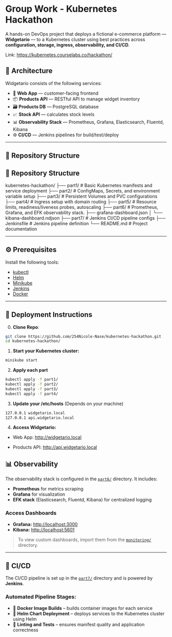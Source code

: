 # Group Work - Kubernetes Hackathon
A hands-on DevOps project that deploys a fictional e-commerce platform — **Widgetario** — to a Kubernetes cluster using best practices across **configuration, storage, ingress, observability, and CI/CD**.

Link: https://kubernetes.courselabs.co/hackathon/

## 🧱 Architecture

Widgetario consists of the following services:

- 🛒 **Web App** — customer-facing frontend
- 📦 **Products API** — RESTful API to manage widget inventory
- 🗃️ **Products DB** — PostgreSQL database
- 📈 **Stock API** — calculates stock levels
- 📊 **Observability Stack** — Prometheus, Grafana, Elasticsearch, Fluentd, Kibana
- ⚙️ **CI/CD** — Jenkins pipelines for build/test/deploy

---

## 📂 Repository Structure
## 📁 Repository Structure

kubernetes-hackathon/
├── part1/ # Basic Kubernetes manifests and service deployment
├── part2/ # ConfigMaps, Secrets, and environment variable setup
├── part3/ # Persistent Volumes and PVC configurations
├── part4/ # Ingress setup with domain routing
├── part5/ # Resource limits, readiness/liveness probes, autoscaling
├── part6/ # Prometheus, Grafana, and EFK observability stack. 
    ├── grafana-dashboard.json
│   └── kibana-dashboard.ndjson
├── part7/ # Jenkins CI/CD pipeline configs
    ├── Jenkinsfile # Jenkins pipeline definition
└── README.md # Project documentation

---

## ⚙️ Prerequisites

Install the following tools:

- [kubectl](https://kubernetes.io/docs/tasks/tools/)
- [Helm](https://helm.sh/)
- [Minikube](https://minikube.sigs.k8s.io/docs/)
- [Jenkins](https://www.jenkins.io/)
- [Docker](https://www.docker.com/)

---
## 🚀 Deployment Instructions

0. **Clone Repo**:

```bash
git clone https://github.com/254Nicole-Nase/kubernetes-hackathon.git
cd kubernetes-hackathon/

```
1. **Start your Kubernetes cluster:**

```bash
minikube start
```
2. **Apply each part**
```bash
kubectl apply -f part1/
kubectl apply -f part2/
kubectl apply -f part3/
kubectl apply -f part4/

```
3. **Update your /etc/hosts** (Depends on your machine)
```bash
127.0.0.1 widgetario.local
127.0.0.1 api.widgetario.local

```

4. **Access Widgetario:**

- Web App: http://widgetario.local

- Products API: http://api.widgetario.local

## 📊 Observability

The observability stack is configured in the [`part6/`](./part6/) directory. It includes:

- **Prometheus** for metrics scraping
- **Grafana** for visualization
- **EFK stack** (Elasticsearch, Fluentd, Kibana) for centralized logging

### Access Dashboards

- **Grafana:** [http://localhost:3000](http://localhost:3000)  
- **Kibana:** [http://localhost:5601](http://localhost:5601)

> To view custom dashboards, import them from the [`monitoring/`](./part6/monitoring) directory.

---

## 🧪 CI/CD

The CI/CD pipeline is set up in the [`part7/`](./part7/) directory and is powered by **Jenkins**.

### Automated Pipeline Stages:

- 🐳 **Docker Image Builds** – builds container images for each service
- 🚀 **Helm Chart Deployment** – deploys services to the Kubernetes cluster using Helm
- 🧪 **Linting and Tests** – ensures manifest quality and application correctness
